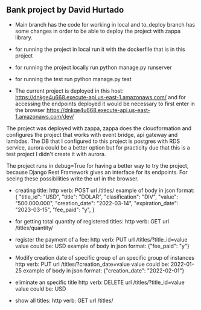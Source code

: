## Bank project by David Hurtado

- Main branch has the code for working in local and to_deploy branch has some changes in order to be able to deploy the project with zappa library.

- for running the project in local run it with the dockerfile that is in this project

- for running the project locally run python manage.py runserver
- for running the test run python manage.py test

- The current project is deployed in this host: https://dnkge4u668.execute-api.us-east-1.amazonaws.com/
and for accessing the endpoints deployed it would be necessary to  first enter in the browser https://dnkge4u668.execute-api.us-east-1.amazonaws.com/dev/

The project was deployed with zappa, zappa does the cloudformation and configures the project that works with event bridge, api gateway and lambdas. The DB that I configured to this project is postgres with RDS service, aurora could be a better option but for practicity due that this is a test project I didn't create it with aurora.

The project runs in debug=True for having a better way to try the project, because Django Rest Framework gives an interface for its endpoints. For seeing these possibilities write the url in the browser.

- creating title:
  http verb: POST
  url /titles/
  example of body in json format: 
    {
        "title_id": "USD",
        "title": "DOLAR",
        "clasification": "DIV",
        "value": "500.000.000",
        "creation_date": "2022-03-14",
        "expiration_date": "2023-03-15",
        "fee_paid": "y",
    }

- for getting total quantity of registered titles:
  http verb: GET 
  url /titles/quantity/

- register the payment of a fee:
  http verb: PUT
  url /titles/?title_id=value
  value could be: USD
  example of body in json format:
  {"fee_paid": "y"}

- Modify creation date of specific group of an specific group of instances
  http verb: PUT
  url /titles/?creation_date=value
  value could be: 2022-01-25
  example of body in json format:
  {"creation_date": "2022-02-01"}

- eliminate an specific title
  http verb: DELETE
  url /titles/?title_id=value
  value could be: USD

- show all titles:
  http verb: GET
  url /titles/
